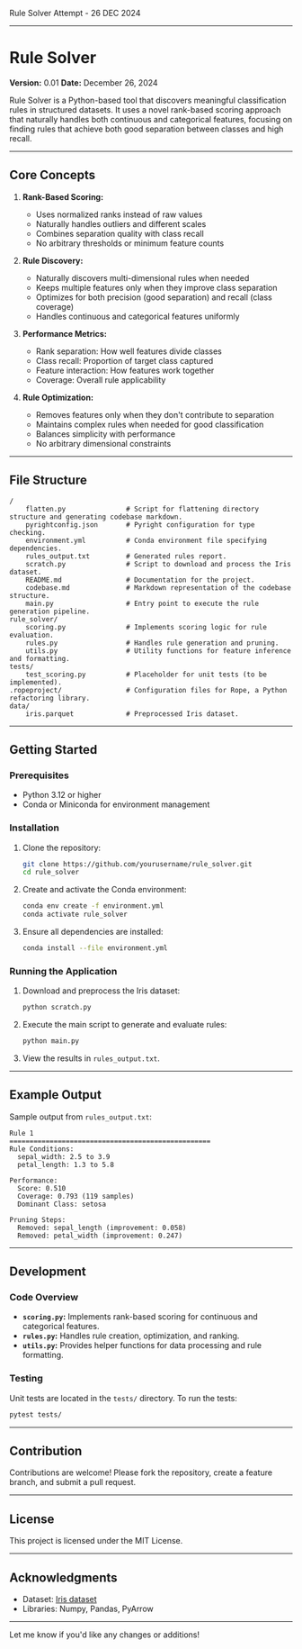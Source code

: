 Rule Solver Attempt - 26 DEC 2024

---

# Rule Solver

**Version:** 0.01
**Date:** December 26, 2024

Rule Solver is a Python-based tool that discovers meaningful classification rules in structured datasets. It uses a novel rank-based scoring approach that naturally handles both continuous and categorical features, focusing on finding rules that achieve both good separation between classes and high recall.

---

## Core Concepts

1. **Rank-Based Scoring:**
   - Uses normalized ranks instead of raw values
   - Naturally handles outliers and different scales
   - Combines separation quality with class recall
   - No arbitrary thresholds or minimum feature counts

2. **Rule Discovery:**
   - Naturally discovers multi-dimensional rules when needed
   - Keeps multiple features only when they improve class separation
   - Optimizes for both precision (good separation) and recall (class coverage)
   - Handles continuous and categorical features uniformly

3. **Performance Metrics:**
   - Rank separation: How well features divide classes
   - Class recall: Proportion of target class captured
   - Feature interaction: How features work together
   - Coverage: Overall rule applicability

4. **Rule Optimization:**
   - Removes features only when they don't contribute to separation
   - Maintains complex rules when needed for good classification
   - Balances simplicity with performance
   - No arbitrary dimensional constraints
---

## File Structure

```
/
    flatten.py               # Script for flattening directory structure and generating codebase markdown.
    pyrightconfig.json       # Pyright configuration for type checking.
    environment.yml          # Conda environment file specifying dependencies.
    rules_output.txt         # Generated rules report.
    scratch.py               # Script to download and process the Iris dataset.
    README.md                # Documentation for the project.
    codebase.md              # Markdown representation of the codebase structure.
    main.py                  # Entry point to execute the rule generation pipeline.
rule_solver/
    scoring.py               # Implements scoring logic for rule evaluation.
    rules.py                 # Handles rule generation and pruning.
    utils.py                 # Utility functions for feature inference and formatting.
tests/
    test_scoring.py          # Placeholder for unit tests (to be implemented).
.ropeproject/                # Configuration files for Rope, a Python refactoring library.
data/
    iris.parquet             # Preprocessed Iris dataset.
```

---

## Getting Started

### Prerequisites

- Python 3.12 or higher
- Conda or Miniconda for environment management

### Installation

1. Clone the repository:
   ```bash
   git clone https://github.com/yourusername/rule_solver.git
   cd rule_solver
   ```

2. Create and activate the Conda environment:
   ```bash
   conda env create -f environment.yml
   conda activate rule_solver
   ```

3. Ensure all dependencies are installed:
   ```bash
   conda install --file environment.yml
   ```

### Running the Application

1. Download and preprocess the Iris dataset:
   ```bash
   python scratch.py
   ```

2. Execute the main script to generate and evaluate rules:
   ```bash
   python main.py
   ```

3. View the results in `rules_output.txt`.

---

## Example Output

Sample output from `rules_output.txt`:
```
Rule 1
==================================================
Rule Conditions:
  sepal_width: 2.5 to 3.9
  petal_length: 1.3 to 5.8

Performance:
  Score: 0.510
  Coverage: 0.793 (119 samples)
  Dominant Class: setosa

Pruning Steps:
  Removed: sepal_length (improvement: 0.058)
  Removed: petal_width (improvement: 0.247)
```

---

## Development

### Code Overview

- **`scoring.py`:** Implements rank-based scoring for continuous and categorical features.
- **`rules.py`:** Handles rule creation, optimization, and ranking.
- **`utils.py`:** Provides helper functions for data processing and rule formatting.

### Testing

Unit tests are located in the `tests/` directory. To run the tests:
```bash
pytest tests/
```

---

## Contribution

Contributions are welcome! Please fork the repository, create a feature branch, and submit a pull request.

---

## License

This project is licensed under the MIT License.

---

## Acknowledgments

- Dataset: [Iris dataset](https://archive.ics.uci.edu/ml/datasets/iris)
- Libraries: Numpy, Pandas, PyArrow

---

Let me know if you'd like any changes or additions!
